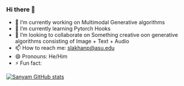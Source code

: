 ### Hi there 👋


- 🔭 I’m currently working on Multimodal Generative algorithms
- 🌱 I’m currently learning Pytorch Hooks
- 👯 I’m looking to collaborate on Something creative oon generative algorithms consisting of Image + Text + Audio
- 📫 How to reach me: slakhanp@asu.edu
- 😄 Pronouns: He/Him
- ⚡ Fun fact: 

[![Sanyam GitHub stats](https://github-readme-stats.vercel.app/api?username=SanyamLakhanpal)](https://github.com/SanyamLakhanpal/github-readme-stats)
